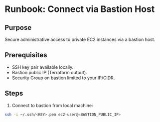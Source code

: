 <!--
Rationale:
- Explains how to securely connect to private EC2 instances via bastion.
- Keeps private instances unreachable from the internet.
-->
# Runbook: Connect via Bastion Host

## Purpose
Secure administrative access to private EC2 instances via a bastion host.

## Prerequisites
<!-- SSH key and bastion IP are required for connection -->
- SSH key pair available locally.
- Bastion public IP (Terraform output).
- Security Group on bastion limited to your IP/CIDR.

## Steps
1) Connect to bastion from local machine:
```bash
ssh -i ~/.ssh/<KEY>.pem ec2-user@<BASTION_PUBLIC_IP>
